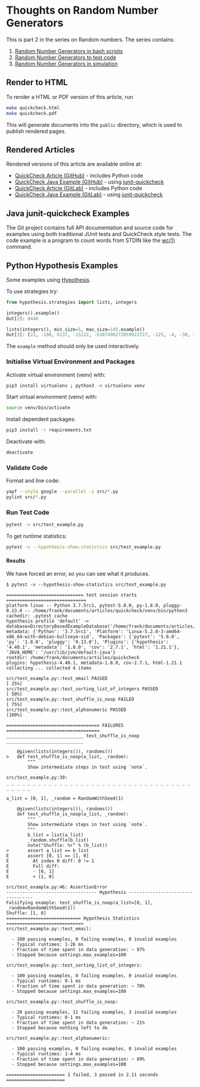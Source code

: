 # Thoughts on Random Number Generators

This is part 2 in the series on Random numbers. The series contains:

1. [Random Number Generators in bash scripts](https://gitlab.com/theMarloGroup/articles/random)
2. [Random Number Generators to test code](https://gitlab.com/theMarloGroup/articles/quickcheck)
3. [Random Number Generators in simulation](https://gitlab.com/theMarloGroup/articles/simulation)


## Render to HTML

To render a HTML or PDF version of this article, run

```bash
make quickcheck.html
make quickcheck.pdf
```

This will generate documents into the `public` directory, which is used to
publish rendered pages.


## Rendered Articles

Rendered versions of this article are available online at:

* [QuickCheck Article (GitHub)](https://frankhjung.github.io/article-quickcheck/) - includes Python code
* [QuickCheck Java Example (GitHub)](https://github.com/frankhjung/java-quickcheck) - using [junit-quickcheck](https://github.com/pholser/junit-quickcheck)
* [QuickCheck Article (GitLab)](https://themarlogroup.gitlab.io/articles/quickcheck/) - includes Python code
* [QuickCheck Java Example (GitLab)](https://themarlogroup.gitlab.io/examples/quickcheck/) - using [junit-quickcheck](https://github.com/pholser/junit-quickcheck)

## Java junit-quickcheck Examples

The Git project contains full API documentation and source code for examples
using both traditional JUnit tests and QuickCheck style tests. The code example
is a program to count words from STDIN like the
[wc(1)](https://linux.die.net/man/1/wc) command.


## Python Hypothesis Examples

Some examples using [Hypothesis](https://hypothesis.readthedocs.io/en/latest/).

To use strategies try:

```python
from hypothesis.strategies import lists, integers

integers().example()
Out[2]: 8448

lists(integers(), min_size=5, max_size=10).example()
Out[3]: [22, -108, 6137, -15222, -6307496272059922727, -125, -4, -30, 20459]
```

The `example` method should only be used interactively.


### Initialise Virtual Environment and Packages

Activate virtual environment (venv) with:

```bash
pip3 install virtualenv ; python3 -m virtualenv venv
```

Start virtual environment (venv) with:

```bash
source venv/bin/activate
```

Install dependent packages:

```bash
pip3 install -r requirements.txt
```

Deactivate with:

```bash
deactivate
```

### Validate Code

Format and line code:

```bash
yapf --style google --parallel -i src/*.py
pylint src/*.py
```

### Run Test Code

```bash
pytest -v src/test_example.py
```

To get runtime statistics:

```bash
pytest -v --hypothesis-show-statistics src/test_example.py
```

#### Results

We have forced an error, so you can see what it produces.

```text
$ pytest -v --hypothesis-show-statistics src/test_example.py

============================= test session starts ==============================
platform linux -- Python 3.7.5rc1, pytest-5.0.0, py-1.8.0, pluggy-0.13.0 -- /home/frank/documents/articles/quickcheck/venv/bin/python3
cachedir: .pytest_cache
hypothesis profile 'default' -> database=DirectoryBasedExampleDatabase('/home/frank/documents/articles/quickcheck/.hypothesis/examples')
metadata: {'Python': '3.7.5rc1', 'Platform': 'Linux-5.2.0-3-amd64-x86_64-with-debian-bullseye-sid', 'Packages': {'pytest': '5.0.0', 'py': '1.8.0', 'pluggy': '0.13.0'}, 'Plugins': {'hypothesis': '4.40.1', 'metadata': '1.8.0', 'cov': '2.7.1', 'html': '1.21.1'}, 'JAVA_HOME': '/usr/lib/jvm/default-java'}
rootdir: /home/frank/documents/articles/quickcheck
plugins: hypothesis-4.40.1, metadata-1.8.0, cov-2.7.1, html-1.21.1
collecting ... collected 4 items

src/test_example.py::test_email PASSED                                   [ 25%]
src/test_example.py::test_sorting_list_of_integers PASSED                [ 50%]
src/test_example.py::test_shuffle_is_noop FAILED                         [ 75%]
src/test_example.py::test_alphanumeric PASSED                            [100%]

=================================== FAILURES ===================================
_____________________________ test_shuffle_is_noop _____________________________

    @given(lists(integers()), randoms())
>   def test_shuffle_is_noop(a_list, _random):
        """
        Show intermediate steps in test using `note`.

src/test_example.py:39:
_ _ _ _ _ _ _ _ _ _ _ _ _ _ _ _ _ _ _ _ _ _ _ _ _ _ _ _ _ _ _ _ _ _ _ _ _ _ _ _

a_list = [0, 1], _random = RandomWithSeed(1)

    @given(lists(integers()), randoms())
    def test_shuffle_is_noop(a_list, _random):
        """
        Show intermediate steps in test using `note`.
        """
        b_list = list(a_list)
        _random.shuffle(b_list)
        note("Shuffle: %r" % (b_list))
>       assert a_list == b_list
E       assert [0, 1] == [1, 0]
E         At index 0 diff: 0 != 1
E         Full diff:
E         - [0, 1]
E         + [1, 0]

src/test_example.py:46: AssertionError
---------------------------------- Hypothesis ----------------------------------
Falsifying example: test_shuffle_is_noop(a_list=[0, 1], _random=RandomWithSeed(1))
Shuffle: [1, 0]
============================ Hypothesis Statistics =============================
src/test_example.py::test_email:

  - 100 passing examples, 0 failing examples, 0 invalid examples
  - Typical runtimes: 1-26 ms
  - Fraction of time spent in data generation: ~ 97%
  - Stopped because settings.max_examples=100

src/test_example.py::test_sorting_list_of_integers:

  - 100 passing examples, 0 failing examples, 0 invalid examples
  - Typical runtimes: 0-1 ms
  - Fraction of time spent in data generation: ~ 70%
  - Stopped because settings.max_examples=100

src/test_example.py::test_shuffle_is_noop:

  - 20 passing examples, 11 failing examples, 3 invalid examples
  - Typical runtimes: 0-1 ms
  - Fraction of time spent in data generation: ~ 21%
  - Stopped because nothing left to do

src/test_example.py::test_alphanumeric:

  - 100 passing examples, 0 failing examples, 0 invalid examples
  - Typical runtimes: 1-4 ms
  - Fraction of time spent in data generation: ~ 89%
  - Stopped because settings.max_examples=100

====================== 1 failed, 3 passed in 2.11 seconds ======================
```
